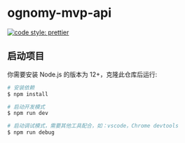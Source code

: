 # ognomy-mvp-api

[![code style: prettier](https://img.shields.io/badge/code_style-prettier-ff69b4.svg?style=flat-square)](https://github.com/prettier/prettier)

## 启动项目

你需要安装 Node.js 的版本为 12+，克隆此仓库后运行:

``` bash
# 安装依赖
$ npm install

# 启动开发模式
$ npm run dev

# 启动调试模式，需要其他工具配合，如：vscode，Chrome devtools
$ npm run debug
```
